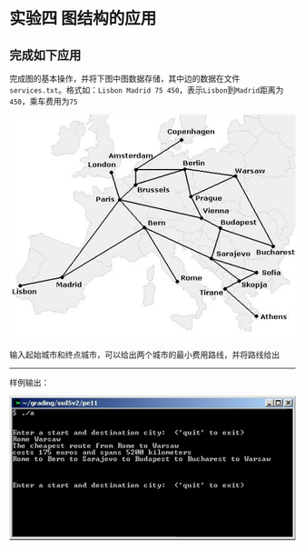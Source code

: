 # 实验四 图结构的应用

## 完成如下应用

完成图的基本操作，并将下图中图数据存储，其中边的数据在文件`services.txt`。格式如：`Lisbon Madrid 75 450`，表示`Lisbon`到`Madrid`距离为`450`，乘车费用为`75`

![map](/img/map.jpg#pic_center)

输入起始城市和终点城市，可以给出两个城市的最小费用路线，并将路线给出

---
样例输出：

![sample](/img/sample.jpg#pic_center)
